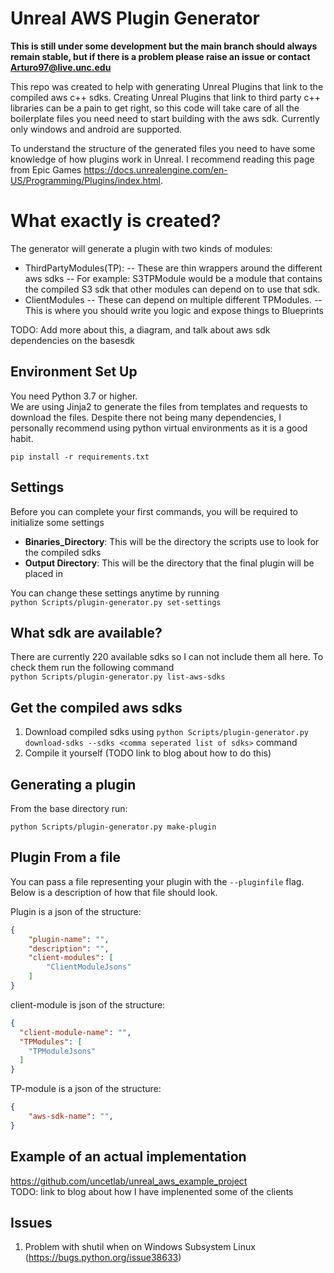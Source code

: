 # Unreal AWS Plugin Generator 
**This is still under some development but the main branch should always remain stable, but if there is a problem please raise an issue or contact Arturo97@live.unc.edu**

This repo was created to help with generating Unreal Plugins that link to the compiled aws c++ sdks. Creating Unreal Plugins that link to third party c++ libraries can be a pain to get right, so this code will take care of all the boilerplate files you need need to start building with the aws sdk. Currently only windows and android are supported. 

To understand the structure of the generated files you need to have some knowledge of how plugins work in Unreal. I recommend reading this page from Epic Games https://docs.unrealengine.com/en-US/Programming/Plugins/index.html. 


# What exactly is created?
The generator will generate a plugin with two kinds of modules: 
- ThirdPartyModules(TP):
    -- These are thin wrappers around the different aws sdks
    -- For example: S3TPModule would be a module that contains the compiled S3 sdk that other modules can depend on to use that sdk. 
- ClientModules
    -- These can depend on multiple different TPModules.
    -- This is where you should write you logic and expose things to Blueprints

TODO: Add more about this, a diagram, and talk about aws sdk dependencies on the basesdk 



## Environment Set Up
You need Python 3.7 or higher.  
We are using Jinja2 to generate the files from templates and requests to download the files. Despite there not being many dependencies, I personally recommend using python virtual environments as it is a good habit. 

```pip install -r requirements.txt```


## Settings
Before you can complete your first commands, you will be required to initialize some settings  
- **Binaries_Directory**: This will be the directory the scripts use to look for the compiled sdks  
- **Output Directory**: This will be the directory that the final plugin will be placed in


You can change these settings anytime by running  
```python Scripts/plugin-generator.py set-settings```


## What sdk are available?
There are currently 220 available sdks so I can not include them all here. To check them run the following command  
```python Scripts/plugin-generator.py list-aws-sdks```

## Get the compiled aws sdks
1. Download compiled sdks using ```python Scripts/plugin-generator.py download-sdks --sdks <comma seperated list of sdks>``` command 
2. Compile it yourself (TODO link to blog about how to do this)


## Generating a plugin
From the base directory run:

```python Scripts/plugin-generator.py make-plugin```

## Plugin From a file
You can pass a file representing your plugin with the ```--pluginfile``` flag. Below is a description of how that file should look.  

Plugin is a json of the structure:
```json
{
    "plugin-name": "",
    "description": "",
    "client-modules": [
        "ClientModuleJsons"
    ]
}
```

client-module is json of the structure:  
```json 
{  
  "client-module-name": "",   
  "TPModules": [  
    "TPModuleJsons"  
  ]  
}
```

TP-module is a json of the structure:
```json
{
    "aws-sdk-name": "", 
}
```

## Example of an actual implementation 
https://github.com/uncetlab/unreal_aws_example_project  
TODO: link to blog about how I have implenented some of the clients

## Issues
1. Problem with shutil when on Windows Subsystem Linux (https://bugs.python.org/issue38633)











